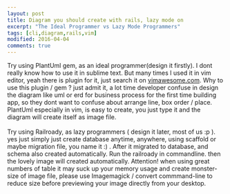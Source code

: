 ```yaml
---
layout: post
title: Diagram you should create with rails, lazy mode on
excerpt: "The Ideal Programmer vs Lazy Mode Programmers"
tags: [cli,diagram,rails,vim]
modified: 2016-04-04
comments: true
---
```


Try using PlantUml gem, as an ideal programmer(design it firstly). I dont really know how to use it in sublime text. But many times I used it in vim editor,
yeah there is plugin for it, just search it on [vimawesome.com](http://vimawesome.com). Why to use this plugin / gem ? just admit it, a lot time
developer confuse in design the diagram like uml or erd for business process for the first time building app, so they dont want to confuse about 
arrange line, box order / place. PlantUml especially in vim, is easy to create, you just type it and the diagram will create itself as image file.
<br>
<br> 
Try using Railroady, as lazy programmers ( design it later, most of us :p ). yes just simply just create database anytime, anywhere, using scaffold or maybe migration file, you name it :) . 
After it migrated to database, and schema also created automatically. Run the railroady in commandline. then the lovely image will created automatically.
Attention! when using great numbers of table it may suck up your memory usage and create monster-size of image file, please use Imagemagick / convert commmand-line to reduce size before previewing your image directly from your desktop.

